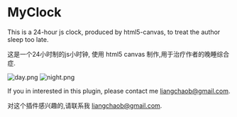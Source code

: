 # MyClock
This is a 24-hour js clock, produced by html5-canvas, to treat the author sleep too late.

这是一个24小时制的js小时钟, 使用 html5 canvas 制作,用于治疗作者的晚睡综合症.

![day.png](https://i.loli.net/2018/07/12/5b4724538206a.png)
![night.png](https://i.loli.net/2018/07/12/5b4724538cce9.png)

If you in interested in this plugin, please contact me liangchaob@gmail.com.

对这个插件感兴趣的,请联系我 liangchaob@gmail.com.